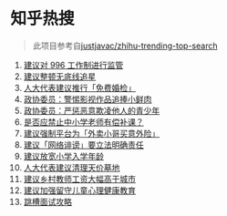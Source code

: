 # 知乎热搜

> 此项目参考自[justjavac/zhihu-trending-top-search](https://github.com/justjavac/zhihu-trending-top-search/blob/main/utils.ts)

<!-- BEGIN -->
  <!-- 最后更新时间:Thu Mar 11 2021 08:11:39 GMT+0000 (Coordinated Universal Time) -->
  1. [建议对 996 工作制进行监管](https://www.zhihu.com/search?q=996)
1. [建议整顿无底线追星](https://www.zhihu.com/search?q=流量明星)
1. [人大代表建议推行「免费婚检」](https://www.zhihu.com/search?q=婚前体检)
1. [政协委员：警惕影视作品追捧小鲜肉](https://www.zhihu.com/search?q=小鲜肉)
1. [政协委员：严惩恶意欺凌他人的青少年](https://www.zhihu.com/search?q=校园欺凌)
1. [是否应禁止中小学老师有偿补课？](https://www.zhihu.com/search?q=有偿补课)
1. [建议强制平台为「外卖小哥买意外险」](https://www.zhihu.com/search?q=外卖小哥)
1. [建议「网络诽谤」要立法明确责任](https://www.zhihu.com/search?q=网络诽谤)
1. [建议放宽小学入学年龄](https://www.zhihu.com/search?q=入学年龄)
1. [人大代表建议清理天价墓地](https://www.zhihu.com/search?q=天价墓地)
1. [建议乡村教师工资大幅高于城市](https://www.zhihu.com/search?q=乡村教师)
1. [建议加强留守儿童心理健康教育](https://www.zhihu.com/search?q=留守儿童)
1. [跳槽面试攻略](https://www.zhihu.com/search?q=跳槽面试)
  <!-- END -->